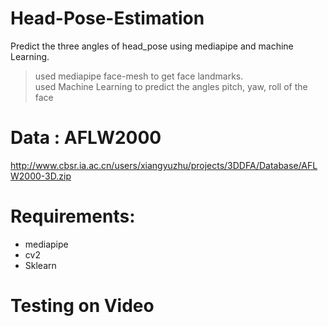 # Head-Pose-Estimation
Predict the three angles of head_pose using mediapipe and machine Learning.

> used mediapipe face-mesh to get face landmarks.<br>
> used Machine Learning to predict the angles pitch, yaw, roll of the face 

# Data : AFLW2000
 http://www.cbsr.ia.ac.cn/users/xiangyuzhu/projects/3DDFA/Database/AFLW2000-3D.zip
 
# Requirements:
* mediapipe
* cv2
* Sklearn

# Testing on Video

